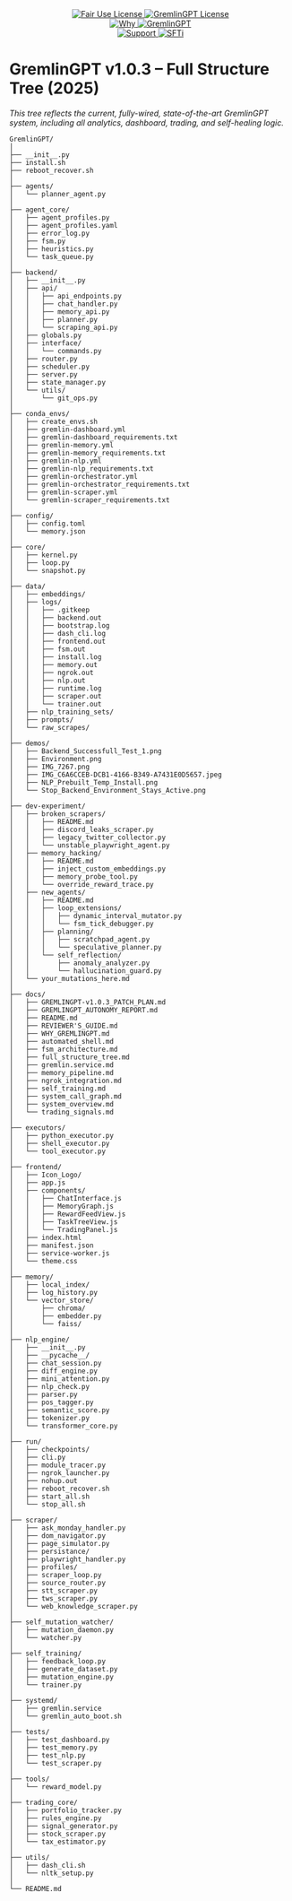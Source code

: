 <link rel="stylesheet" type="text/css" href="docs/custom.css">
<div align="center">
  <a
href="https://github.com/statikfintechllc/AscendAI/blob/master/About Us/LICENSE">
    <img src="https://img.shields.io/badge/FAIR%20USE-black?style=for-the-badge&logo=dragon&logoColor=gold" alt="Fair Use License"/>
  </a>
  <a href="https://github.com/statikfintechllc/AscendAI/blob/master/About Us/LICENSE">
    <img src="https://img.shields.io/badge/GREMLINGPT%20v1.0.3-darkred?style=for-the-badge&logo=dragon&logoColor=gold" alt="GremlinGPT License"/>
  </a>
</div>

<div align="center">
  <a
href="https://github.com/statikfintechllc/AscendAI/blob/master/About Us/WHY_GREMLINGPT.md">
    <img src="https://img.shields.io/badge/Why-black?style=for-the-badge&logo=dragon&logoColor=gold" alt="Why"/>
  </a>
  <a href="https://github.com/statikfintechllc/AscendAI/blob/master/About Us/WHY_GREMLINGPT.md">
    <img src="https://img.shields.io/badge/GremlinGPT-darkred?style=for-the-badge&logo=dragon&logoColor=gold" alt="GremlinGPT"/>
  </a>
</div>

  <div align="center">
  <a href="https://ko-fi.com/statikfintech_llc">
    <img src="https://img.shields.io/badge/Support-black?style=for-the-badge&logo=dragon&logoColor=gold" alt="Support"/>
  </a>
  <a href="https://patreon.com/StatikFinTech_LLC?utm_medium=unknown&utm_source=join_link&utm_campaign=creatorshare_creator&utm_content=copyLink">
    <img src="https://img.shields.io/badge/SFTi-darkred?style=for-the-badge&logo=dragon&logoColor=gold" alt="SFTi"/>
  </a>
</div>

# GremlinGPT v1.0.3 – Full Structure Tree (2025)

*This tree reflects the current, fully-wired, state-of-the-art GremlinGPT system, including all analytics, dashboard, trading, and self-healing logic.*

```text
GremlinGPT/
│
├── __init__.py
├── install.sh
├── reboot_recover.sh
│
├── agents/
│   └── planner_agent.py
│
├── agent_core/
│   ├── agent_profiles.py
│   ├── agent_profiles.yaml
│   ├── error_log.py
│   ├── fsm.py
│   ├── heuristics.py
│   └── task_queue.py
│
├── backend/
│   ├── __init__.py
│   ├── api/
│   │   ├── api_endpoints.py
│   │   ├── chat_handler.py
│   │   ├── memory_api.py
│   │   ├── planner.py
│   │   └── scraping_api.py
│   ├── globals.py
│   ├── interface/
│   │   └── commands.py
│   ├── router.py
│   ├── scheduler.py
│   ├── server.py
│   ├── state_manager.py
│   └── utils/
│       └── git_ops.py
│
├── conda_envs/
│   ├── create_envs.sh
│   ├── gremlin-dashboard.yml
│   ├── gremlin-dashboard_requirements.txt
│   ├── gremlin-memory.yml
│   ├── gremlin-memory_requirements.txt
│   ├── gremlin-nlp.yml
│   ├── gremlin-nlp_requirements.txt
│   ├── gremlin-orchestrator.yml
│   ├── gremlin-orchestrator_requirements.txt
│   ├── gremlin-scraper.yml
│   └── gremlin-scraper_requirements.txt
│
├── config/
│   ├── config.toml
│   └── memory.json
│
├── core/
│   ├── kernel.py
│   ├── loop.py
│   └── snapshot.py
│
├── data/
│   ├── embeddings/
│   ├── logs/
│   │   ├── .gitkeep
│   │   ├── backend.out
│   │   ├── bootstrap.log
│   │   ├── dash_cli.log
│   │   ├── frontend.out
│   │   ├── fsm.out
│   │   ├── install.log
│   │   ├── memory.out
│   │   ├── ngrok.out
│   │   ├── nlp.out
│   │   ├── runtime.log
│   │   ├── scraper.out
│   │   └── trainer.out
│   ├── nlp_training_sets/
│   ├── prompts/
│   └── raw_scrapes/
│
├── demos/
│   ├── Backend_Successfull_Test_1.png
│   ├── Environment.png
│   ├── IMG_7267.png
│   ├── IMG_C6A6CCEB-DCB1-4166-B349-A7431E0D5657.jpeg
│   ├── NLP_Prebuilt_Temp_Install.png
│   └── Stop_Backend_Environment_Stays_Active.png
│
├── dev-experiment/
│   ├── broken_scrapers/
│   │   ├── README.md
│   │   ├── discord_leaks_scraper.py
│   │   ├── legacy_twitter_collector.py
│   │   └── unstable_playwright_agent.py
│   ├── memory_hacking/
│   │   ├── README.md
│   │   ├── inject_custom_embeddings.py
│   │   ├── memory_probe_tool.py
│   │   └── override_reward_trace.py
│   ├── new_agents/
│   │   ├── README.md
│   │   ├── loop_extensions/
│   │   │   ├── dynamic_interval_mutator.py
│   │   │   └── fsm_tick_debugger.py
│   │   ├── planning/
│   │   │   ├── scratchpad_agent.py
│   │   │   └── speculative_planner.py
│   │   └── self_reflection/
│   │       ├── anomaly_analyzer.py
│   │       └── hallucination_guard.py
│   └── your_mutations_here.md
│
├── docs/
│   ├── GREMLINGPT-v1.0.3_PATCH_PLAN.md
│   ├── GREMLINGPT_AUTONOMY_REPORT.md
│   ├── README.md
│   ├── REVIEWER'S_GUIDE.md
│   ├── WHY_GREMLINGPT.md
│   ├── automated_shell.md
│   ├── fsm_architecture.md
│   ├── full_structure_tree.md
│   ├── gremlin.service.md
│   ├── memory_pipeline.md
│   ├── ngrok_integration.md
│   ├── self_training.md
│   ├── system_call_graph.md
│   ├── system_overview.md
│   └── trading_signals.md
│
├── executors/
│   ├── python_executor.py
│   ├── shell_executor.py
│   └── tool_executor.py
│
├── frontend/
│   ├── Icon_Logo/
│   ├── app.js
│   ├── components/
│   │   ├── ChatInterface.js
│   │   ├── MemoryGraph.js
│   │   ├── RewardFeedView.js
│   │   ├── TaskTreeView.js
│   │   └── TradingPanel.js
│   ├── index.html
│   ├── manifest.json
│   ├── service-worker.js
│   └── theme.css
│
├── memory/
│   ├── local_index/
│   ├── log_history.py
│   └── vector_store/
│       ├── chroma/
│       ├── embedder.py
│       └── faiss/
│
├── nlp_engine/
│   ├── __init__.py
│   ├── __pycache__/
│   ├── chat_session.py
│   ├── diff_engine.py
│   ├── mini_attention.py
│   ├── nlp_check.py
│   ├── parser.py
│   ├── pos_tagger.py
│   ├── semantic_score.py
│   ├── tokenizer.py
│   └── transformer_core.py
│
├── run/
│   ├── checkpoints/
│   ├── cli.py
│   ├── module_tracer.py
│   ├── ngrok_launcher.py
│   ├── nohup.out
│   ├── reboot_recover.sh
│   ├── start_all.sh
│   └── stop_all.sh
│
├── scraper/
│   ├── ask_monday_handler.py
│   ├── dom_navigator.py
│   ├── page_simulator.py
│   ├── persistance/
│   ├── playwright_handler.py
│   ├── profiles/
│   ├── scraper_loop.py
│   ├── source_router.py
│   ├── stt_scraper.py
│   ├── tws_scraper.py
│   └── web_knowledge_scraper.py
│
├── self_mutation_watcher/
│   ├── mutation_daemon.py
│   └── watcher.py
│
├── self_training/
│   ├── feedback_loop.py
│   ├── generate_dataset.py
│   ├── mutation_engine.py
│   └── trainer.py
│
├── systemd/
│   ├── gremlin.service
│   └── gremlin_auto_boot.sh
│
├── tests/
│   ├── test_dashboard.py
│   ├── test_memory.py
│   ├── test_nlp.py
│   └── test_scraper.py
│
├── tools/
│   └── reward_model.py
│
├── trading_core/
│   ├── portfolio_tracker.py
│   ├── rules_engine.py
│   ├── signal_generator.py
│   ├── stock_scraper.py
│   └── tax_estimator.py
│
├── utils/
│   ├── dash_cli.sh
│   └── nltk_setup.py
│
└── README.md
```
